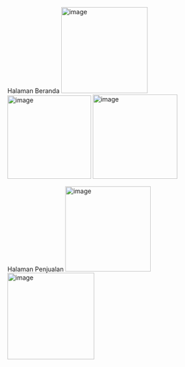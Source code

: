 Halaman Beranda
<img width="194" alt="image" src="https://github.com/ichanyr/antrian_terisi/assets/114141633/00272e70-53d0-487f-b17e-64a0218e71fb">
<img width="188" alt="image" src="https://github.com/ichanyr/antrian_terisi/assets/114141633/e1eda46e-c6ba-4d23-ab7f-ae1295f357cc">
<img width="190" alt="image" src="https://github.com/ichanyr/antrian_terisi/assets/114141633/e038eae6-87da-430f-9bc5-cd8db145cf91">



Halaman Penjualan
<img width="192" alt="image" src="https://github.com/ichanyr/antrian_terisi/assets/114141633/db4d86c4-55a7-479f-ad39-cc819867df63">
<img width="195" alt="image" src="https://github.com/ichanyr/antrian_terisi/assets/114141633/c86f6ac3-1642-4fd5-af6b-556fb809ee98">



